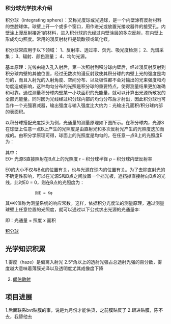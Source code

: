 ### 积分球光学技术介绍

积分球（integrating sphere）：又称光度球或光通球，是一个内壁涂有反射材料的空腔球体。球壁上开一个或多个窗口，用作进光或放置光接收器件的接受孔。内壁涂上漫反射接近1的材料，进入积分球的光经过内壁涂层的多次反射，在内壁上形成均匀照度。常用的漫反射材料是硫酸钡或氧化镁。








积分球常应用于以下领域：
1、反射率、透过率、荧光、吸光度检测；
2、光谱采集；
3、辐射、颜色测量；
4、均匀光源。

基本原理：光线由输入孔入射后，第一次照射到积分球内壁后，经过漫反射反射到积分球内壁的其他位置，经过无数次的漫反射致使其积分球的内壁上光的强度是均匀的，而且入射光的入射角度、空间分布、以及极性都不会对输出的光束强度和均匀度造成影响，这种均匀分布的光照是积分球的重要特点，使得测量结果更加准确和可靠。通过测量积分球内壁某一小块面积的光能量，就可以计算出光源所散发的全部光能量。同时因为光线经过积分球内部的均匀分布后才射出，因此积分球也可当作一个光强衰减器，输出强度与输入强度比大约为：光输出孔面积/积分球内部的表面积。








以积分球搭配光度探头为例，光通量的测量原理如下图所示。在积分球内，光源S在球壁上任意一点B上产生的光照度是由直射光和多次反射光产生的光照度迭加而成的。由积分学原理可得，球面上的光照度是均匀的，在任意一点B上的光照度E为：

                  








其中：                   
E0– 光源S直接照射在B点上的光照度
r  – 积分球半径
ρ – 积分球内壁反射率

E0的大小不仅与B点的位置有关，也与光源在球内的位置有关。为了去除直射光的不确定性影响，可以在光源S和B点之间放置一个挡光板，遮挡掉直接射向B点的光线，此时E0 = 0，则在B点的光照度为：
             

          

          
              
                 则E = Kφ

其中K值称为测量系统的响应常数。这样，依据积分光度法的测量原理，通过测量球壁上任意位置的光照度，就可以通过以下公式求出光源的光通量Φ:

                         
即：光通量 = 照度 x 面积

[积分球](https://www.kdocs.cn/l/cgKUhkQkK92K)


## 光学知识积累
1.雾度（haze）是偏离入射光 2.5°角以上的透射光强占总透射光强的百分数，雾度越大意味着薄膜光泽以及透明度尤其成像度下降

2. [朗伯散射](https://zhuanlan.zhihu.com/p/683807881?utm_psn=1809229251989352448)

## 项目进展
1.后面联系bvt贴膜的事，说是九月份才能供货，之前膜贴反了
2.跟进贴膜，陈不去，我替他去



